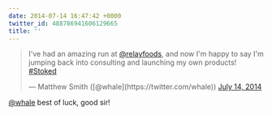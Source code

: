 ```yaml
---
date: 2014-07-14 16:47:42 +0000
twitter_id: 488786941606129665
title: ''
---
```


<blockquote class="twitter-tweet"><p lang="en" dir="ltr">I&#39;ve had an amazing run at <a href="https://twitter.com/RelayFoods?ref_src=twsrc%5Etfw">@relayfoods</a>, and now I&#39;m happy to say I&#39;m jumping back into consulting and launching my own products! <a href="https://twitter.com/hashtag/Stoked?src=hash&amp;ref_src=twsrc%5Etfw">#Stoked</a></p>&mdash; Matthew Smith ([@whale](https://twitter.com/whale)) <a href="https://twitter.com/whale/status/488780810648952832?ref_src=twsrc%5Etfw">July 14, 2014</a></blockquote>
<script async src="https://platform.twitter.com/widgets.js" charset="utf-8"></script>

[@whale](https://twitter.com/whale) best of luck, good sir!

